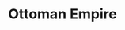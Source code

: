 ---
title: Ottoman Empire
layout: post
description: summary
permalink: /nations/ottoman
menu: nav/world/nations.html
image: 
tags: [Nations]
---